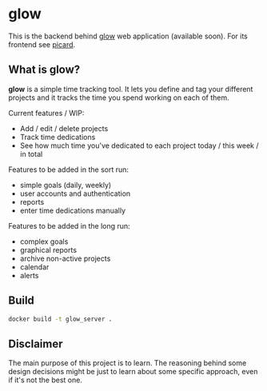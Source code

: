 # glow
This is the backend behind [glow]() web application (available soon).
For its frontend see [picard](https://github.com/smeruelo/picard).

## What is glow?
__glow__ is a simple time tracking tool.
It lets you define and tag your different projects and it tracks the time you spend working on each of them.

Current features / WIP:
* Add / edit / delete projects
* Track time dedications
* See how much time you've dedicated to each project today / this week / in total

Features to be added in the sort run:
* simple goals (daily, weekly)
* user accounts and authentication
* reports
* enter time dedications manually

Features to be added in the long run:
* complex goals
* graphical reports
* archive non-active projects
* calendar
* alerts

## Build
```bash
docker build -t glow_server .
```

## Disclaimer
The main purpose of this project is to learn.
The reasoning behind some design decisions might be just to learn about some specific approach,
even if it's not the best one.
